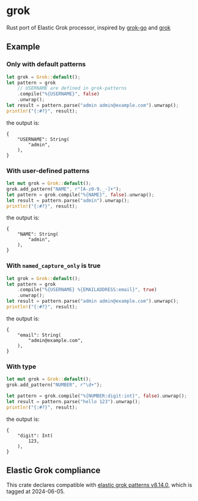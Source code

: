 # grok

Rust port of Elastic Grok processor, inspired by [grok-go][grok-go] and [grok][grok]

## Example

### Only with default patterns

```rust
let grok = Grok::default();
let pattern = grok
    // USERNAME are defined in grok-patterns
    .compile("%{USERNAME}", false)
    .unwrap();
let result = pattern.parse("admin admin@example.com").unwrap();
println!("{:#?}", result);
```

the output is:

```text
{
    "USERNAME": String(
        "admin",
    ),
}
```

### With user-defined patterns

```rust
let mut grok = Grok::default();
grok.add_pattern("NAME", r"[A-z0-9._-]+");
let pattern = grok.compile("%{NAME}", false).unwrap();
let result = pattern.parse("admin").unwrap();
println!("{:#?}", result);
```

the output is:

```text
{
    "NAME": String(
        "admin",
    ),
}
```

### With `named_capture_only` is true

```rust
let grok = Grok::default();
let pattern = grok
    .compile("%{USERNAME} %{EMAILADDRESS:email}", true)
    .unwrap();
let result = pattern.parse("admin admin@example.com").unwrap();
println!("{:#?}", result);
```

the output is:

```text
{
    "email": String(
        "admin@example.com",
    ),
}
```

### With type

```rust
let mut grok = Grok::default();
grok.add_pattern("NUMBER", r"\d+");

let pattern = grok.compile("%{NUMBER:digit:int}", false).unwrap();
let result = pattern.parse("hello 123").unwrap();
println!("{:#?}", result);
```

the output is:

```text
{
    "digit": Int(
        123,
    ),
}
```

## Elastic Grok compliance

This crate declares compatible with [elastic grok patterns v8.14.0][grok-patterns], which is tagged at 2024-06-05.

[grok-patterns]: https://github.com/elastic/elasticsearch/tree/v8.14.0/libs/grok/src/main/resources/patterns/ecs-v1
[grok-go]: https://github.com/elastic/go-grok
[grok]: https://github.com/daschl/grok

